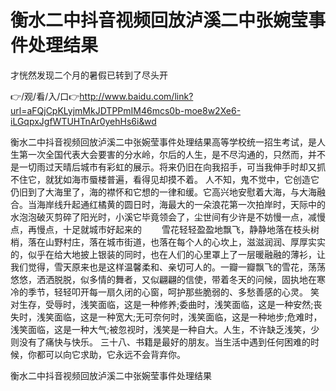 # 衡水二中抖音视频回放泸溪二中张婉莹事件处理结果
才恍然发现二个月的暑假已转到了尽头开

👉/观/看/入/口👉http://www.baidu.com/link?url=aFQjCpKLyjmMkJDTPPmIM46mcs0b-moe8w2Xe6-iLGqpxJgfWTUHTnAr0yehHs6i&wd

衡水二中抖音视频回放泸溪二中张婉莹事件处理结果高等学校统一招生考试，是人生第一次全国代表大会要害的分水岭，尔后的人生，是不尽沟通的，只然而，并不是一切雨过天晴后城市有彩虹的展示。将来仍旧在向我招手，可当我伸手时却又抓不住它，就犹如海市蜃楼普遍，看得见却摸不着。
人不知，鬼不觉中，它创造它仍旧到了大海里了，海的襟怀和它想的一律和缓。它高兴地安慰着大海，与大海融合。当海岸线升起通红橘黄的圆日时，海最大的一朵浪花第一次拍岸时，天际中的水泡泡破灭剪碎了阳光时，小溪它毕竟领会了，尘世间有少许是不妨慢一点，减慢点，再慢点，十足就城市好起来的
　　雪花轻轻盈盈地飘飞，静静地落在枝头树梢，落在山野村庄，落在城市街道，也落在每个人的心坎上，滋滋润润、厚厚实实的，似乎在给大地披上银装的同时，也在人们的心里罩上了一层暖融融的薄衫，让我们觉得，雪天原来也是这样温馨柔和、亲切可人的。一瓣一瓣飘飞的雪花，荡荡悠悠，洒洒脱脱，似多情的舞者，又似翩翩的信使，带着冬天的问候，固执地在寒冷的季节，轻轻叩开每一扇久闭的心窗，呵护那些脆弱的、多愁善感的心灵。
笑对生存，受辱时，浅笑面临，这是一种修养;委曲时，浅笑面临，这是一种安然;丧失时，浅笑面临，这是一种宽大;无可奈何时，浅笑面临，这是一种地步;危难时，浅笑面临，这是一种大气;被忽视时，浅笑是一种自大。人生，不许缺乏浅笑，少则没有了痛快与快乐。
	三十八、书籍是最好的朋友。当生活中遇到任何困难的时候，你都可以向它求助，它永远不会背弃你。

衡水二中抖音视频回放泸溪二中张婉莹事件处理结果
